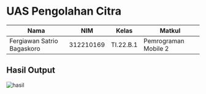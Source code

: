 # UAS Pengolahan Citra

|**Nama**|**NIM**|**Kelas**|**Matkul**|
|----|---|-----|------|
|Fergiawan Satrio Bagaskoro|312210169|TI.22.B.1|Pemrograman Mobile 2|

## Hasil Output
![hasil](https://github.com/FsBagaskorooooo/UAS_PengolahanCitra/assets/130354090/e4c8d312-01f9-421c-81ec-c992c0916593)
